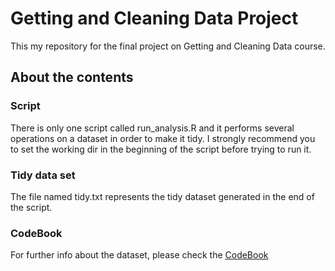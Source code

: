 # Getting and Cleaning Data Project

This my repository for the final project on Getting and Cleaning Data course.

## About the contents

### Script

There is only one script called run_analysis.R and it performs several operations on a dataset in order to make it tidy.
I strongly recommend you to set the working dir in the beginning of the script before trying to run it.

### Tidy data set

The file named tidy.txt represents the tidy dataset generated in the end of the script.

### CodeBook

For further info about the dataset, please check the [CodeBook](https://github.com/biancarosa/getting-and-cleaning-data-project/blob/master/CodeBook.md)
